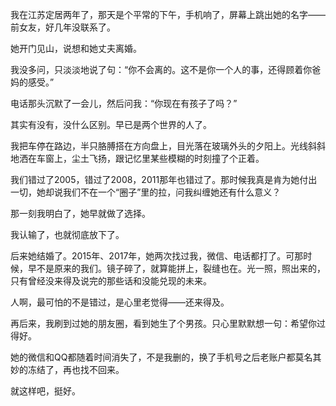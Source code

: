 我在江苏定居两年了，那天是个平常的下午，手机响了，屏幕上跳出她的名字——前女友，好几年没联系了。

她开门见山，说想和她丈夫离婚。

我没多问，只淡淡地说了句：“你不会离的。这不是你一个人的事，还得顾着你爸妈的感受。”

电话那头沉默了一会儿，然后问我：“你现在有孩子了吗？”

其实有没有，没什么区别。早已是两个世界的人了。

我把车停在路边，半只胳膊搭在方向盘上，目光落在玻璃外头的夕阳上。光线斜斜地洒在车窗上，尘土飞扬，跟记忆里某些模糊的时刻撞了个正着。

我们错过了2005，错过了2008，2011那年也错过了。那时候我真是肯为她付出一切，她却说我们不在一个“圈子”里的拉，问我纠缠她还有什么意义？

那一刻我明白了，她早就做了选择。

我认输了，也就彻底放下了。

后来她结婚了。2015年、2017年，她两次找过我，微信、电话都打了。可那时候，早不是原来的我们。镜子碎了，就算能拼上，裂缝也在。光一照，照出来的，只有曾经没来得及说完的那些话和没能兑现的未来。

人啊，最可怕的不是错过，是心里老觉得——还来得及。

再后来，我刷到过她的朋友圈，看到她生了个男孩。只心里默默想一句：希望你过得好。

她的微信和QQ都随着时间消失了，不是我删的，换了手机号之后老账户都莫名其妙的冻结了，再也找不回来。

就这样吧，挺好。

